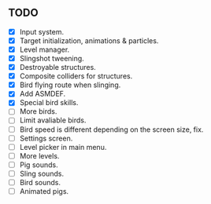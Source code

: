 ## TODO

- [x] Input system.
- [x] Target initialization, animations & particles.
- [x] Level manager.
- [x] Slingshot tweening.
- [x] Destroyable structures.
- [x] Composite colliders for structures.
- [x] Bird flying route when slinging.
- [x] Add ASMDEF.
- [x] Special bird skills.
- [ ] More birds.
- [ ] Limit avaliable birds.
- [ ] Bird speed is different depending on the screen size, fix.
- [ ] Settings screen.
- [ ] Level picker in main menu.
- [ ] More levels.
- [ ] Pig sounds.
- [ ] Sling sounds.
- [ ] Bird sounds.
- [ ] Animated pigs.
